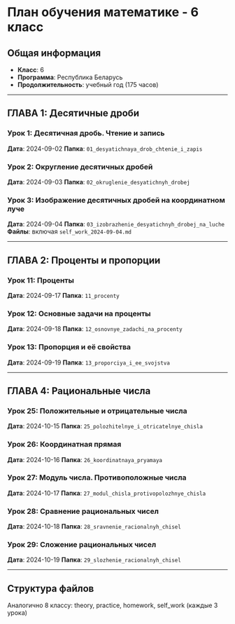 # План обучения математике - 6 класс

## Общая информация
- **Класс**: 6
- **Программа**: Республика Беларусь
- **Продолжительность**: учебный год (175 часов)

---

## ГЛАВА 1: Десятичные дроби

### Урок 1: Десятичная дробь. Чтение и запись
**Дата**: 2024-09-02
**Папка**: `01_desyatichnaya_drob_chtenie_i_zapis`

### Урок 2: Округление десятичных дробей
**Дата**: 2024-09-03
**Папка**: `02_okruglenie_desyatichnyh_drobej`

### Урок 3: Изображение десятичных дробей на координатном луче
**Дата**: 2024-09-04
**Папка**: `03_izobrazhenie_desyatichnyh_drobej_na_luche`
**Файлы**: включая `self_work_2024-09-04.md`

---

## ГЛАВА 2: Проценты и пропорции

### Урок 11: Проценты
**Дата**: 2024-09-17
**Папка**: `11_procenty`

### Урок 12: Основные задачи на проценты
**Дата**: 2024-09-18
**Папка**: `12_osnovnye_zadachi_na_procenty`

### Урок 13: Пропорция и её свойства
**Дата**: 2024-09-19
**Папка**: `13_proporciya_i_ee_svojstva`

---

## ГЛАВА 4: Рациональные числа

### Урок 25: Положительные и отрицательные числа
**Дата**: 2024-10-15
**Папка**: `25_polozhitelnye_i_otricatelnye_chisla`

### Урок 26: Координатная прямая
**Дата**: 2024-10-16
**Папка**: `26_koordinatnaya_pryamaya`

### Урок 27: Модуль числа. Противоположные числа
**Дата**: 2024-10-17
**Папка**: `27_modul_chisla_protivopolozhnye_chisla`

### Урок 28: Сравнение рациональных чисел
**Дата**: 2024-10-18
**Папка**: `28_sravnenie_racionalnyh_chisel`

### Урок 29: Сложение рациональных чисел
**Дата**: 2024-10-19
**Папка**: `29_slozhenie_racionalnyh_chisel`

---

## Структура файлов
Аналогично 8 классу: theory, practice, homework, self_work (каждые 3 урока)
